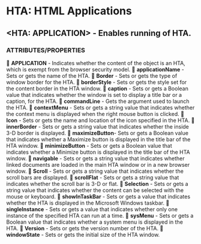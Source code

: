 # HTA: HTML Applications

## <HTA: APPLICATION> - Enables running of HTA.  

### ATTRIBUTES/PROPERTIES
 **APPLICATION** - Indicates whether the content of the object is an HTA, which is exempt from the browser security model.
 **applicationName** - Sets or gets the name of the HTA.
 **Border** - Sets or gets the type of window border for the HTA.
 **borderStyle** - Sets or gets the style set for the content border in the HTA window.
 **caption** - Sets or gets a Boolean value that indicates whether the window is set to display a title bar or a caption, for the HTA.
 **commandLine** - Gets the argument used to launch the HTA.
 **contextMenu** - Sets or gets a string value that indicates whether the context menu is displayed when the right mouse button is clicked.
 **Icon** - Sets or gets the name and location of the icon specified in the HTA.
 **innerBorder** - Sets or gets a string value that indicates whether the inside 3-D border is displayed.
 **maximizeButton**- Sets or gets a Boolean value that indicates whether a Maximize button is displayed in the title bar of the HTA window.
 **minimizeButton** - Sets or gets a Boolean value that indicates whether a Minimize button is displayed in the title bar of the HTA window.
 **navigable** - Sets or gets a string value that indicates whether linked documents are loaded in the main HTA window or in a new browser window.
 **Scroll** - Sets or gets a string value that indicates whether the scroll bars are displayed.
 **scrollFlat** - Sets or gets a string value that indicates whether the scroll bar is 3-D or flat.
 **Selection** - Sets or gets a string value that indicates whether the content can be selected with the mouse or keyboard.
 **showInTaskBar** - Sets or gets a value that indicates whether the HTA is displayed in the Microsoft Windows taskbar.
 **singleInstance** - Sets or gets a value that indicates whether only one instance of the specified HTA can run at a time.
 **sysMenu** - Sets or gets a Boolean value that indicates whether a system menu is displayed in the HTA.
 **Version** - Sets or gets the version number of the HTA.
 **windowState** - Sets or gets the initial size of the HTA window.  

